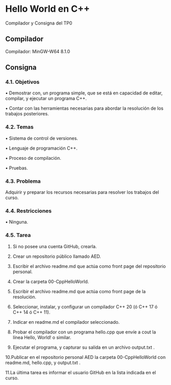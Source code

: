 # Hello World en C++
Compilador y Consigna del TP0

## Compilador
Compilador: MinGW-W64 8.1.0

## Consigna

### 4.1. Objetivos
• Demostrar con, un programa simple, que se está en capacidad de editar, compilar, y ejecutar un programa C++.

• Contar con las herramientas necesarias para abordar la resolución de los
trabajos posteriores.

### 4.2. Temas
• Sistema de control de versiones.

• Lenguaje de programación C++.

• Proceso de compilación.

• Pruebas.

### 4.3. Problema

Adquirir y preparar los recursos necesarias para resolver los trabajos del curso.

### 4.4. Restricciones
• Ninguna.

### 4.5. Tarea

1. Si no posee una cuenta GitHub, crearla.

2. Crear un repositorio público llamado AED.

3. Escribir el archivo readme.md que actúa como front page del repositorio
personal.

4. Crear la carpeta 00-CppHelloWorld.

5. Escribir el archivo readme.md que actúa como front page de la resolución.

6. Seleccionar, instalar, y configurar un compilador C++ 20 (ó C++ 17 ó C++ 14
ó C++ 11).

7. Indicar en readme.md el compilador seleccionado.

8. Probar el compilador con un programa hello.cpp que envíe a cout la línea
Hello, World! o similar.

9. Ejecutar el programa, y capturar su salida en un archivo output.txt .

10.Publicar en el repositorio personal AED la carpeta 00-CppHelloWorld con
readme.md, hello.cpp, y output.txt .

11.La última tarea es informar el usuario GitHub en la lista indicada en el curso.


